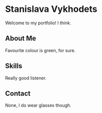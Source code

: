 # Stanislava Vykhodets
Welcome to my portfolio! I think.

## About Me 
Favourite colour is green, for sure.

## Skills
Really good listener.

## Contact
None, I do wear glasses though.

